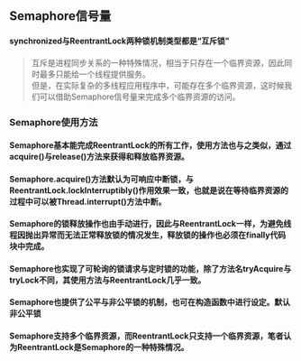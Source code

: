 ## Semaphore信号量

#### synchronized与ReentrantLock两种锁机制类型都是“互斥锁”
> 互斥是进程同步关系的一种特殊情况，相当于只存在一个临界资源，因此同时最多只能给一个线程提供服务。  
> 但是，在实际复杂的多线程应用程序中，可能存在多个临界资源，这时候我们可以借助Semaphore信号量来完成多个临界资源的访问。

### Semaphore使用方法
#### Semaphore基本能完成ReentrantLock的所有工作，使用方法也与之类似，通过acquire()与release()方法来获得和释放临界资源。
#### Semaphore.acquire()方法默认为可响应中断锁，与ReentrantLock.lockInterruptibly()作用效果一致，也就是说在等待临界资源的过程中可以被Thread.interrupt()方法中断。
#### Semaphore的锁释放操作也由手动进行，因此与ReentrantLock一样，为避免线程因抛出异常而无法正常释放锁的情况发生，释放锁的操作也必须在finally代码块中完成。
#### Semaphore也实现了可轮询的锁请求与定时锁的功能，除了方法名tryAcquire与tryLock不同，其使用方法与ReentrantLock几乎一致。
#### Semaphore也提供了公平与非公平锁的机制，也可在构造函数中进行设定。默认非公平锁
#### Semaphore支持多个临界资源，而ReentrantLock只支持一个临界资源，笔者认为ReentrantLock是Semaphore的一种特殊情况。